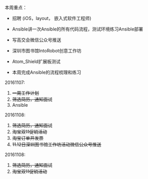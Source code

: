 本周重点：

* 招聘 \(iOS，layout， 嵌入式软件工程师\)

* Ansible讲一次Ansible的所有代码流程，测试环境练习Ansible部署

* 写高交会微信公众号推送

* 深圳市图书馆IntoRobot创意工作坊

* Atom\_Shield扩展板测试

* 本周完成Ansible的流程梳理和练习


20161107:

1. ~~一周工作计划~~
2. ~~筛选简历，通知面试~~
3. Ansible

20161108:

1. ~~筛选简历，通知面试~~
2. ~~淘宝双11促销活动~~
3. ~~淘宝订单开发票~~
4. ~~11.12日深圳图书馆工作坊活动微信公众号推送~~

20161108:

1. ~~筛选简历，通知面试~~
2. ~~淘宝双11促销活动~~

